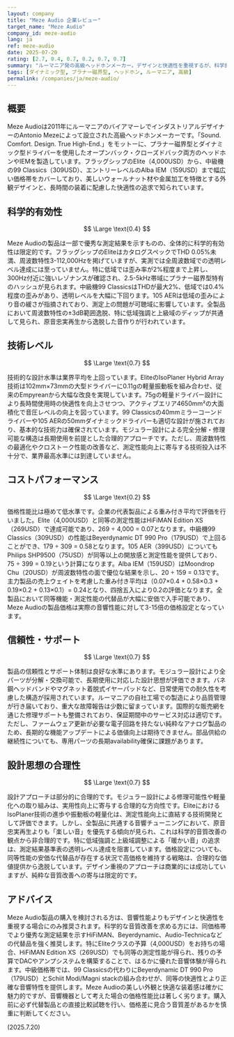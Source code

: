 ```yaml
---
layout: company
title: "Meze Audio 企業レビュー"
target_name: "Meze Audio"
company_id: meze-audio
lang: ja
ref: meze-audio
date: 2025-07-20
rating: [2.7, 0.4, 0.7, 0.2, 0.7, 0.7]
summary: "ルーマニア発の高級ヘッドホンメーカー。デザインと快適性を重視するが、科学的有効性と価格性能比に課題があります"
tags: [ダイナミック型, プラナー磁界型, ヘッドホン, ルーマニア, 高級]
permalink: /companies/ja/meze-audio/
---
```

## 概要

Meze Audioは2011年にルーマニアのバイアマーレでインダストリアルデザイナーのAntonio Mezeによって設立された高級ヘッドホンメーカーです。「Sound. Comfort. Design. True High-End.」をモットーに、プラナー磁界型とダイナミック型ドライバーを使用したオープンバック・クローズドバック両方のヘッドホンやIEMを製造しています。フラッグシップのElite（4,000USD）から、中級機の99 Classics（309USD）、エントリーレベルのAlba IEM（159USD）まで幅広い価格帯をカバーしており、美しいウォールナット材や金属加工を特徴とする外観デザインと、長時間の装着に配慮した快適性の追求で知られています。

## 科学的有効性

$$ \Large \text{0.4} $$

Meze Audioの製品は一部で優秀な測定結果を示すものの、全体的に科学的有効性は限定的です。フラッグシップのEliteはカタログスペックでTHD 0.05%未満、周波数特性3-112,000Hzを掲げていますが、実測では全周波数域での透明レベル達成には至っていません。特に低域では歪み率が2%程度まで上昇し、300Hz付近に強いレゾナンスが確認され、2.5-5kHz帯域にプラナー磁界型特有のハッシュが見られます。中級機99 ClassicsはTHDが最大2%、低域では0.4%程度の歪みがあり、透明レベルを大幅に下回ります。105 AERは低域の歪みにより音の緩さが指摘されており、測定上の問題が可聴域に影響しています。全製品において周波数特性の±3dB範囲逸脱、特に低域強調と上級域のディップが共通して見られ、原音忠実再生から逸脱した音作りが行われています。

## 技術レベル

$$ \Large \text{0.7} $$

技術的な設計水準は業界平均を上回っています。EliteのIsoPlaner Hybrid Array技術は102mm×73mmの大型ドライバーに0.11gの軽量振動板を組み合わせ、従来のEmpyreanから大幅な改良を実現しています。75gの軽量ドライバー設計により長時間使用時の快適性を向上させつつ、アクティブエリア4650mm²の大面積化で音圧レベルの向上を図っています。99 Classicsの40mmミラーコーンドライバーや105 AERの50mmダイナミックドライバーも適切な設計が施されており、基本的な技術力は確保されています。モジュラー設計による完全分解・修理可能な構造は長期使用を前提とした合理的アプローチです。ただし、周波数特性の最適化やクロストーク性能の改善など、測定性能向上に寄与する技術投入は不十分で、業界最高水準には到達していません。

## コストパフォーマンス

$$ \Large \text{0.2} $$

価格性能比は極めて低水準です。企業の代表製品による重み付き平均で評価を行いました。Elite（4,000USD）と同等の測定性能はHiFiMAN Edition XS（269USD）で達成可能であり、269 ÷ 4,000 = 0.07となります。中級機99 Classics（309USD）の性能はBeyerdynamic DT 990 Pro（179USD）で上回ることができ、179 ÷ 309 = 0.58となります。105 AER（399USD）についてもPhilips SHP9500（75USD）が同等以上の開放感と測定性能を提供しており、75 ÷ 399 = 0.19という計算になります。Alba IEM（159USD）はMoondrop Chu（20USD）が周波数特性の面で優位な結果を示し、20 ÷ 159 = 0.13です。主力製品の売上ウェイトを考慮した重み付き平均は（0.07×0.4 + 0.58×0.3 + 0.19×0.2 + 0.13×0.1）= 0.24となり、四捨五入により0.2の評価となります。全製品において同等機能・測定性能の代替品が大幅に安価で入手可能であり、Meze Audioの製品価格は実際の音響性能に対して3-15倍の価格設定となっています。

## 信頼性・サポート

$$ \Large \text{0.7} $$

製品の信頼性とサポート体制は良好な水準にあります。モジュラー設計により全パーツが分解・交換可能で、長期使用に対応した設計思想が評価できます。バネ鋼ヘッドバンドやマグネット着脱式イヤーパッドなど、日常使用での耐久性を考慮した構造が採用されています。ルーマニアの自社工場での製造により品質管理が行き届いており、重大な故障報告は少数に留まっています。国際的な販売網を通じた修理サポートも整備されており、保証期間中のサービス対応は適切です。ただし、ファームウェア更新が必要な電子回路を持たない純粋なアナログ製品のため、長期的な機能アップデートによる価値向上は期待できません。部品供給の継続性についても、専用パーツの長期availability確保に課題があります。

## 設計思想の合理性

$$ \Large \text{0.7} $$

設計アプローチは部分的に合理的です。モジュラー設計による修理可能性や軽量化への取り組みは、実用性向上に寄与する合理的な方向性です。EliteにおけるIsoPlaner技術の進歩や振動板の軽量化は、測定性能向上に直結する技術開発として評価できます。しかし、全製品に共通する音響チューニングにおいて、原音忠実再生よりも「楽しい音」を優先する傾向が見られ、これは科学的音質改善の観点から非合理的です。特に低域強調と上級域調整による「暖かい音」の追求は、測定結果基準表の透明レベル達成を阻害しています。価格設定についても、同等性能の安価な代替品が存在する状況で高価格を維持する戦略は、合理的な価値提供から逸脱しています。デザイン重視のアプローチは商業的には成功していますが、純粋な音質改善への寄与は限定的です。

## アドバイス

Meze Audio製品の購入を検討される方は、音響性能よりもデザインと快適性を重視する場合にのみ推奨されます。科学的な音質改善を求める方には、同価格帯でより優秀な測定結果を示すHiFiMAN、Beyerdynamic、Audio-Technicaなどの代替品を強く推奨します。特にEliteクラスの予算（4,000USD）をお持ちの場合、HiFiMAN Edition XS（269USD）でも同等の測定性能が得られ、残りの予算でDACやアンプシステムを構築することで、はるかに優れた音響体験が得られます。中級価格帯では、99 Classicsの代わりにBeyerdynamic DT 990 Pro（179USD）とSchiit Modi/Magni stackの組み合わせが、同等の快適性とより正確な音響特性を提供します。Meze Audioの美しい外観と快適な装着感は確かに魅力的ですが、音響機器として考えた場合の価格性能比は著しく劣ります。購入前に必ず代替製品との直接比較試聴を行い、価格差に見合う音質差があるかを慎重に判断してください。

(2025.7.20)